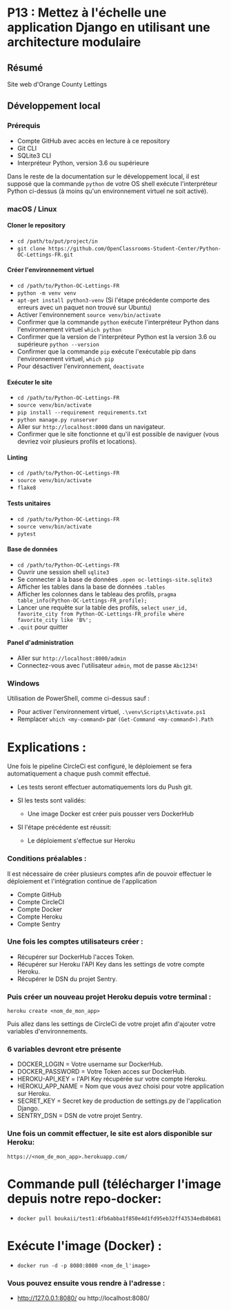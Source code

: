 # P13 : Mettez à l'échelle une application Django en utilisant une architecture modulaire






## Résumé

Site web d'Orange County Lettings

## Développement local

### Prérequis

- Compte GitHub avec accès en lecture à ce repository
- Git CLI
- SQLite3 CLI
- Interpréteur Python, version 3.6 ou supérieure

Dans le reste de la documentation sur le développement local, il est supposé que la commande `python` de votre OS shell exécute l'interpréteur Python ci-dessus (à moins qu'un environnement virtuel ne soit activé).

### macOS / Linux

#### Cloner le repository

- `cd /path/to/put/project/in`
- `git clone https://github.com/OpenClassrooms-Student-Center/Python-OC-Lettings-FR.git`

#### Créer l'environnement virtuel

- `cd /path/to/Python-OC-Lettings-FR`
- `python -m venv venv`
- `apt-get install python3-venv` (Si l'étape précédente comporte des erreurs avec un paquet non trouvé sur Ubuntu)
- Activer l'environnement `source venv/bin/activate`
- Confirmer que la commande `python` exécute l'interpréteur Python dans l'environnement virtuel
`which python`
- Confirmer que la version de l'interpréteur Python est la version 3.6 ou supérieure `python --version`
- Confirmer que la commande `pip` exécute l'exécutable pip dans l'environnement virtuel, `which pip`
- Pour désactiver l'environnement, `deactivate`

#### Exécuter le site

- `cd /path/to/Python-OC-Lettings-FR`
- `source venv/bin/activate`
- `pip install --requirement requirements.txt`
- `python manage.py runserver`
- Aller sur `http://localhost:8000` dans un navigateur.
- Confirmer que le site fonctionne et qu'il est possible de naviguer (vous devriez voir plusieurs profils et locations).

#### Linting

- `cd /path/to/Python-OC-Lettings-FR`
- `source venv/bin/activate`
- `flake8`

#### Tests unitaires

- `cd /path/to/Python-OC-Lettings-FR`
- `source venv/bin/activate`
- `pytest`

#### Base de données

- `cd /path/to/Python-OC-Lettings-FR`
- Ouvrir une session shell `sqlite3`
- Se connecter à la base de données `.open oc-lettings-site.sqlite3`
- Afficher les tables dans la base de données `.tables`
- Afficher les colonnes dans le tableau des profils, `pragma table_info(Python-OC-Lettings-FR_profile);`
- Lancer une requête sur la table des profils, `select user_id, favorite_city from
  Python-OC-Lettings-FR_profile where favorite_city like 'B%';`
- `.quit` pour quitter

#### Panel d'administration

- Aller sur `http://localhost:8000/admin`
- Connectez-vous avec l'utilisateur `admin`, mot de passe `Abc1234!`

### Windows

Utilisation de PowerShell, comme ci-dessus sauf :

- Pour activer l'environnement virtuel, `.\venv\Scripts\Activate.ps1` 
- Remplacer `which <my-command>` par `(Get-Command <my-command>).Path`










# Explications :


Une fois le pipeline CircleCi est configuré, le déploiement se fera automatiquement a chaque push commit effectué.

- Les tests seront effectuer automatiquements lors du Push git.

- SI les tests sont validés:
  - Une image Docker est créer puis pousser vers DockerHub

- SI l'étape précédente est réussit:
  - Le déploiement s'effectue sur Heroku

    
    
### Conditions préalables :



Il est nécessaire de créer plusieurs comptes afin de pouvoir effectuer le déploiement et l'intégration continue de l'application

- Compte GitHub
- Compte CircleCI
- Compte Docker
- Compte Heroku
- Compte Sentry




### Une fois les comptes utilisateurs créer :


- Récupérer sur DockerHub l'acces Token.
- Récupérer sur Heroku l'API Key dans les settings de votre compte Heroku.
- Récupérer le DSN du projet Sentry.


### Puis créer un nouveau projet Heroku depuis votre terminal :

`heroku create <nom_de_mon_app>`

Puis allez dans les settings de CircleCi de votre projet afin d'ajouter votre variables d'environnements.

### 6 variables devront etre présente

- DOCKER_LOGIN = Votre username sur DockerHub.
- DOCKER_PASSWORD = Votre Token acces sur DockerHub.
- HEROKU-API_KEY = l'API Key récupérée sur votre compte Heroku.
- HEROKU_APP_NAME = Nom que vous avez choisi pour votre application sur Heroku.
- SECRET_KEY = Secret key de production de settings.py de l'application Django.
- SENTRY_DSN = DSN de votre projet Sentry.


### Une fois un commit effectuer, le site est alors disponible sur Heroku:

`https://<nom_de_mon_app>.herokuapp.com/`




# Commande pull (télécharger l'image depuis notre repo-docker:

- `docker pull boukaii/test1:4fb6abba1f850e4d1fd95eb32ff43534edb8b681`

# Exécute l'image (Docker) :


- `docker run -d -p 8080:8080 <nom_de_l'image>`

### Vous pouvez ensuite vous rendre à l'adresse :
- http://127.0.0.1:8080/ ou http://localhost:8080/











[//]: # ()
[//]: # (# Méthode "manuel" :)

[//]: # ()
[//]: # ()
[//]: # ()
[//]: # (### Images que l'ont va créer en local : &#40;Docker&#41;)

[//]: # ()
[//]: # ()
[//]: # (- Se connecter a docker :)

[//]: # (`docker login`           )

[//]: # ()
[//]: # (- Création de l'image :)

[//]: # (`docker build -t <nom_de_l'image> .`    )

[//]: # ()
[//]: # (- Vérifie création de l'image :)

[//]: # (`docker images`  )

[//]: # ()
[//]: # ( - Envoi vers docker :)

[//]: # (`docker push boukaii/<nom_de_l'image>`  )

[//]: # ()
[//]: # ( - Récupère depuis docker :)

[//]: # (`docker pull <nom_de_l'image>`     )

[//]: # ()
[//]: # (- Pour lancer l'image :)

[//]: # (`docker run -d -p 8080:8080 <nom_de_l'image>`)

[//]: # ()
[//]: # (   )
[//]: # ()
[//]: # (###  Déploiement :  &#40;Heroku&#41; &#40;nom de l'application =  deploitest &#41;)

[//]: # ()
[//]: # (- `heroku login`)

[//]: # (- `heroku create <nom_application>`)

[//]: # (- `heroku open`)

[//]: # ()


